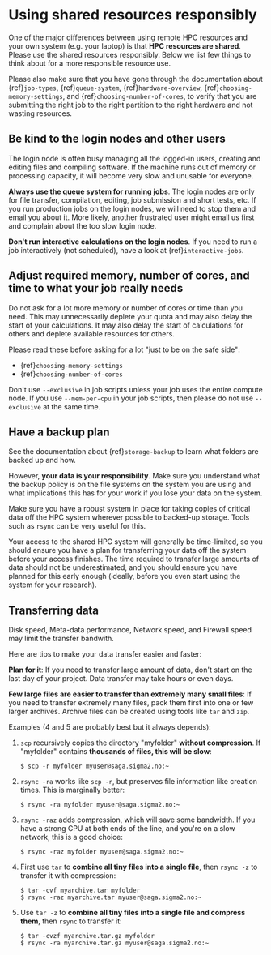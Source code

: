 # Using shared resources responsibly

One of the major differences between using remote HPC resources and your own
system (e.g. your laptop) is that **HPC resources are shared**.  Please use the
shared resources responsibly. Below we list few things to think about for a
more responsible resource use.

Please also make sure that you have gone through the documentation about
{ref}`job-types`, {ref}`queue-system`, {ref}`hardware-overview`,
{ref}`choosing-memory-settings`, and {ref}`choosing-number-of-cores`, to verify
that you are submitting the right job to the right partition to the right
hardware and not wasting resources. 


## Be kind to the login nodes and other users

The login node is often busy managing all the logged-in users, creating and
editing files and compiling software. If the machine runs out of memory or
processing capacity, it will become very slow and unusable for everyone.

**Always use the queue system for running jobs**. The login nodes are only for
file transfer, compilation, editing, job submission and short tests, etc. If
you run production jobs on the login nodes, we will need to stop them and email
you about it. More likely, another frustrated user might email us first and
complain about the too slow login node.

**Don't run interactive calculations on the login nodes**. If you need to run a job
interactively (not scheduled), have a look at {ref}`interactive-jobs`.


## Adjust required memory, number of cores, and time to what your job really needs

Do not ask for a lot more memory or number of cores or time than you need.
This may unnecessarily deplete your quota and may also delay the start of your
calculations.  It may also delay the start of calculations for others and
deplete available resources for others.

Please read these before asking for a lot "just to be on the safe side":
- {ref}`choosing-memory-settings`
- {ref}`choosing-number-of-cores`

Don't use `--exclusive` in job scripts unless your job uses the entire compute
node.  If you use `--mem-per-cpu` in your job scripts, then please do not use
`--exclusive` at the same time.


## Have a backup plan

See the documentation about {ref}`storage-backup` to learn what folders are
backed up and how.

However, **your data is your responsibility**.  Make sure you understand what
the backup policy is on the file systems on the system you are using and what
implications this has for your work if you lose your data on the system.

Make sure you have a robust system in place for taking copies of critical data
off the HPC system wherever possible to backed-up storage. Tools such as
`rsync` can be very useful for this.

Your access to the shared HPC system will generally be time-limited, so you
should ensure you have a plan for transferring your data off the system before
your access finishes. The time required to transfer large amounts of data
should not be underestimated, and you should ensure you have planned for this
early enough (ideally, before you even start using the system for your
research).


## Transferring data

Disk speed, Meta-data performance, Network speed, and Firewall speed may limit
the transfer bandwith.

Here are tips to make your data transfer easier and faster:

**Plan for it**: If you need to transfer large amount of data, don't start on
the last day of your project. Data transfer may take hours or even days.

**Few large files are easier to transfer than extremely many small files**: If
you need to transfer extremely many files, pack them first into one or few
larger archives.  Archive files can be created using tools like `tar` and
`zip`.

Examples (4 and 5 are probably best but it always depends):
1. `scp` recursively copies the directory "myfolder" **without compression**.
   If "myfolder" contains **thousands of files, this will be slow**:
   ```console
   $ scp -r myfolder myuser@saga.sigma2.no:~
   ```
2. `rsync -ra` works like `scp -r`, but preserves file information like
   creation times. This is marginally better:
   ```console
   $ rsync -ra myfolder myuser@saga.sigma2.no:~
   ```
3. `rsync -raz` adds compression, which will save some bandwidth. If you have a
   strong CPU at both ends of the line, and you're on a slow network, this is a
   good choice:
   ```console
   $ rsync -raz myfolder myuser@saga.sigma2.no:~
   ```
4. First use `tar` to **combine all tiny files into a single file**, then
   `rsync -z` to transfer it with compression:
   ```console
   $ tar -cvf myarchive.tar myfolder
   $ rsync -raz myarchive.tar myuser@saga.sigma2.no:~
   ```
5. Use `tar -z` to **combine all tiny files into a single file and compress them**, then
   `rsync` to transfer it:
   ```console
   $ tar -cvzf myarchive.tar.gz myfolder
   $ rsync -ra myarchive.tar.gz myuser@saga.sigma2.no:~
   ```
